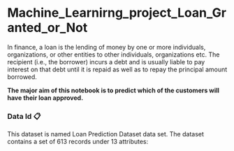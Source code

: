 # Machine_Learnirng_project_Loan_Granted_or_Not
In finance, a loan is the lending of money by one or more individuals, organizations, or other entities to other individuals, organizations etc. The recipient (i.e., the borrower) incurs a debt and is usually liable to pay interest on that debt until it is repaid as well as to repay the principal amount borrowed. 

**The major aim of this notebook is to predict which of the customers will have their loan approved.**

### Data Id 📋
This dataset is named Loan Prediction Dataset data set. The dataset contains a set of 613 records under 13 attributes:
